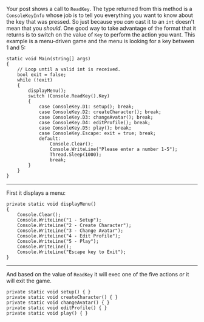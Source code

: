 Your post shows a call to `ReadKey`. The type returned from this method is a `ConsoleKeyInfo` whose job is to tell you everything you want to know about the key that was pressed. So just because you _can_ cast it to an `int` doesn't mean that you _should_. One good way to take advantage of the format that it returns is to switch on the value of `Key` to perform the action you want. This example is a menu-driven game and the menu is looking for a key between 1 and 5:

    static void Main(string[] args)
    {
        // Loop until a valid int is received.
        bool exit = false;
        while (!exit)
        {
            displayMenu();
            switch (Console.ReadKey().Key)
            {
                case ConsoleKey.D1: setup(); break;
                case ConsoleKey.D2: createCharacter(); break;
                case ConsoleKey.D3: changeAvatar(); break;
                case ConsoleKey.D4: editProfile(); break;
                case ConsoleKey.D5: play(); break;
                case ConsoleKey.Escape: exit = true; break;
                default:
                    Console.Clear();
                    Console.WriteLine("Please enter a number 1-5");
                    Thread.Sleep(1000);
                    break;
            }
        }
    }

***
First it displays a menu:

    private static void displayMenu()
    {
        Console.Clear();
        Console.WriteLine("1 - Setup");
        Console.WriteLine("2 - Create Character");
        Console.WriteLine("3 - Change Avatar");
        Console.WriteLine("4 - Edit Profile");
        Console.WriteLine("5 - Play");
        Console.WriteLine();
        Console.WriteLine("Escape key to Exit");
    }

***
And based on the value of `ReadKey` it will exec one of the five actions _or_ it will exit the game.

    private static void setup() { }
    private static void createCharacter() { }
    private static void changeAvatar() { }
    private static void editProfile() { }
    private static void play() { }


